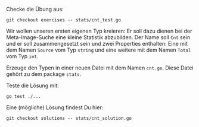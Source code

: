 Checke die Übung aus:

    git checkout exercises -- stats/cnt_test.go

Wir wollen unseren ersten eigenen Typ kreieren: Er soll dazu dienen bei der
Meta-Image-Suche eine kleine Statistik abzubilden. Der Name soll
`Cnt` sein und er soll zusammengesetzt sein und zwei Properties enthalten:
Eine mit dem Namen `Source` vom Typ `string` und eine weitere mit dem Namen
`Total` vom Typ `int`.

Erzeuge den Typen in einer neuen Datei mit dem Namen `cnt.go`. Diese
Datei gehört zu dem package `stats`.

Teste die Lösung mit:

    go test ./...

Eine (mögliche) Lösung findest Du hier:

    git checkout solutions -- stats/cnt_solution.go

